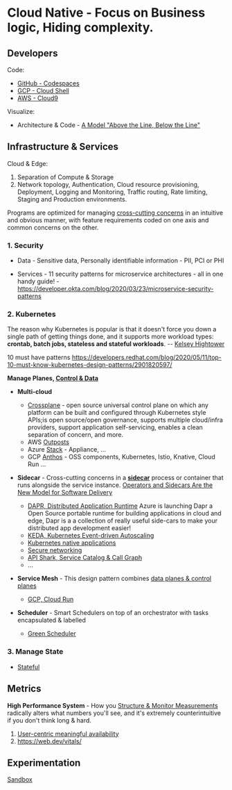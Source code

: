 # Cloud Native - Focus on Business logic, Hiding complexity.

## Developers
  
Code:
* [GitHub - Codespaces](https://github.com/features/codespaces)
* [GCP - Cloud Shell](https://cloud.google.com/blog/products/gcp/introducing-google-cloud-shels-new-code-editor)
* [AWS - Cloud9](https://aws.amazon.com/cloud9/)

Visualize:
* Architecture & Code - [A Model "Above the Line, Below the Line"](https://queue.acm.org/detail.cfm?id=3380777)

## Infrastructure & Services
Cloud & Edge:
1. Separation of Compute & Storage
2. Network topology, Authentication, Cloud resource provisioning, Deployment, Logging and Monitoring, Traffic routing, Rate limiting, Staging and Production environments.

Programs are optimized for managing [cross-cutting concerns](https://dl.acm.org/doi/pdf/10.1145/3190508.3190526) in an intuitive and obvious manner, with feature requirements coded on one axis and common concerns on the other.

### 1. Security

* Data - Sensitive data, Personally identifiable information - PII, PCI or PHI 

* Services - 11 security patterns for microservice architectures - all in one handy guide! - https://developer.okta.com/blog/2020/03/23/microservice-security-patterns

### 2. Kubernetes
The reason why Kubernetes is popular is that it doesn't force you down a single path of getting things done, and it supports more workload types: **crontab, batch jobs, stateless and stateful workloads**. -- [Kelsey Hightower](https://www.infoq.com/podcasts/kubernetes-event-driven-architecture/)

10 must have patterns https://developers.redhat.com/blog/2020/05/11/top-10-must-know-kubernetes-design-patterns/2901820597/ 

**Manage Planes, [Control & Data](http://brooker.co.za/blog/2019/03/17/control.html)**

* **Multi-cloud**
  * [Crossplane](https://crossplane.io) - open source universal control plane on which any platform can be built and configured through Kubernetes style APIs;is open source/open governance, supports multiple cloud/infra providers, support application self-servicing, enables a clean separation of concern, and more.
  * AWS [Outposts](https://aws.amazon.com/outposts/)
  * Azure [Stack](https://azure.microsoft.com/en-us/overview/azure-stack/) - Appliance, ...
  * GCP [Anthos](https://inthecloud.withgoogle.com/content-anthos/dl-cd.html) - OSS components, Kubernetes, Istio, Knative, Cloud Run ...

* **Sidecar** - Cross-cutting concerns in a [**sidecar**](https://microservices.io/patterns/deployment/sidecar.html) process or container that runs alongside the service instance. [Operators and Sidecars Are the New Model for Software Delivery](https://thenewstack.io/operators-and-sidecars-are-the-new-model-for-software-delivery/)
  
  * [DAPR, Distributed Application Runtime](https://dapr.io/)
Azure is launching Dapr a Open Source portable runtime for building applications in cloud and edge, Dapr is a a collection of really useful side-cars to make your distributed app development easier!
  * [KEDA, Kubernetes Event-driven Autoscaling](https://keda.sh)
  * [Kubernetes native applications](https://operatorhub.io)
  * [Secure networking](https://www.projectcalico.org)
  * [API Shark, Service Catalog & Call Graph](https://www.cloudvector.com/api-shark/)
  * ...
  
* **Service Mesh** - This design pattern combines [data planes & control planes](https://blog.envoyproxy.io/service-mesh-data-plane-vs-control-plane-2774e720f7fc)
  * [GCP, Cloud Run](https://cloud.google.com/run/)
  
* **Scheduler** - Smart Schedulers on top of an orchestrator with tasks encapsulated & labelled
  * [Green Scheduler](https://blog.google/inside-google/infrastructure/data-centers-work-harder-sun-shines-wind-blows/)
    
### 3. Manage State

* [Stateful](https://github.com/ankumar/Architecture/blob/master/Patterns/Stateful.md)
  
## Metrics
**High Performance System** - How you [Structure & Monitor Measurements](https://www.youtube.com/watch?v=lJ8ydIuPFeU) radically alters what numbers you'll see, and it's extremely counterintuitive if you don't think long & hard.
 1. [User-centric meaningful availability](https://www.usenix.org/system/files/nsdi20spring_hauer_prepub.pdf)
 2. https://web.dev/vitals/
 
 ## Experimentation
 
 [Sandbox](Sanbox.md)
